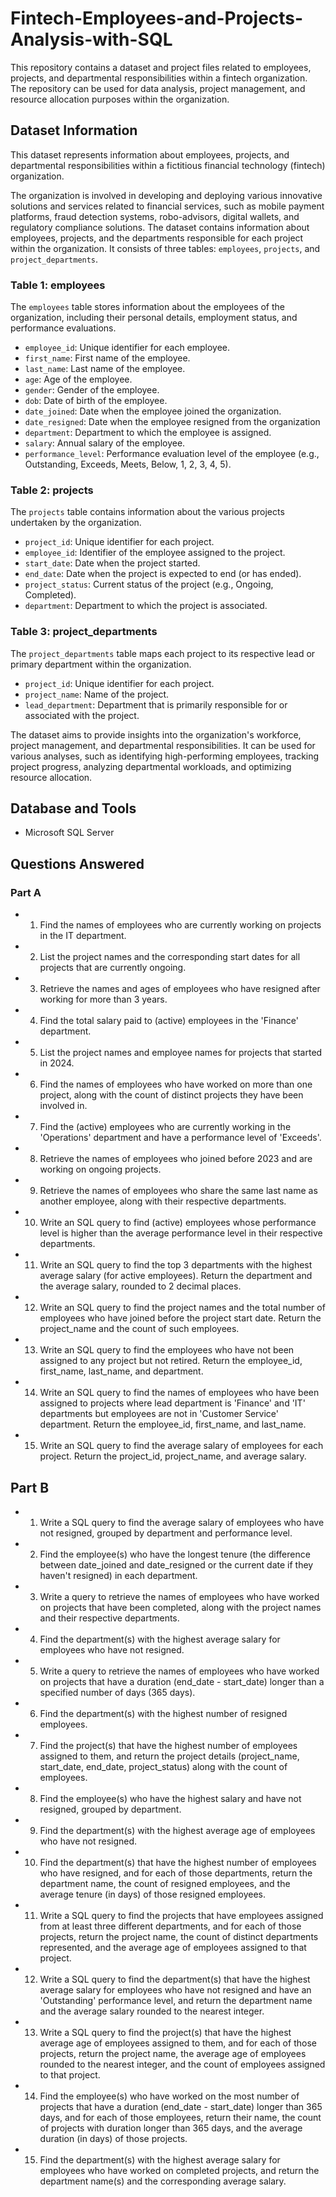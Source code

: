 # Fintech-Employees-and-Projects-Analysis-with-SQL
This repository contains a dataset and project files related to employees, projects, and departmental responsibilities within a fintech organization. The repository can be used for data analysis, project management, and resource allocation purposes within the organization.

## Dataset Information

This dataset represents information about employees, projects, and departmental responsibilities within a fictitious financial technology (fintech) organization.

The organization is involved in developing and deploying various innovative solutions and services related to financial services, such as mobile payment platforms, fraud detection systems, robo-advisors, digital wallets, and regulatory compliance solutions.
The dataset contains information about employees, projects, and the departments responsible for each project within the organization. It consists of three tables: `employees`, `projects`, and `project_departments`.


### Table 1: employees

The `employees` table stores information about the employees of the organization, including their personal details, employment status, and performance evaluations.

- `employee_id`: Unique identifier for each employee.
- `first_name`: First name of the employee.
- `last_name`: Last name of the employee.
- `age`: Age of the employee.
- `gender`: Gender of the employee.
- `dob`: Date of birth of the employee.
- `date_joined`: Date when the employee joined the organization.
- `date_resigned`: Date when the employee resigned from the organization
- `department`: Department to which the employee is assigned.
- `salary`: Annual salary of the employee.
- `performance_level`: Performance evaluation level of the employee (e.g., Outstanding, Exceeds, Meets, Below, 1, 2, 3, 4, 5).


### Table 2: projects

The `projects` table contains information about the various projects undertaken by the organization.

- `project_id`: Unique identifier for each project.
- `employee_id`: Identifier of the employee assigned to the project.
- `start_date`: Date when the project started.
- `end_date`: Date when the project is expected to end (or has ended).
- `project_status`: Current status of the project (e.g., Ongoing, Completed).
- `department`: Department to which the project is associated.


### Table 3: project_departments

The `project_departments` table maps each project to its respective lead or primary department within the organization.

- `project_id`: Unique identifier for each project.
- `project_name`: Name of the project.
- `lead_department`: Department that is primarily responsible for or associated with the project.

The dataset aims to provide insights into the organization's workforce, project management, and departmental responsibilities. It can be used for various analyses, such as identifying high-performing employees, tracking project progress, analyzing departmental workloads, and optimizing resource allocation.

## Database and Tools
- Microsoft SQL Server

## Questions Answered

### Part A

- 1. Find the names of employees who are currently working on projects in the IT department.
- 2. List the project names and the corresponding start dates for all projects that are currently ongoing.
- 3. Retrieve the names and ages of employees who have resigned after working for more than 3 years.
- 4. Find the total salary paid to (active) employees in the 'Finance' department.
- 5. List the project names and employee names for projects that started in 2024.
- 6. Find the names of employees who have worked on more than one project, along with the count of distinct projects they have been involved in.
- 7. Find the (active) employees who are currently working in the 'Operations' department and have a performance level of 'Exceeds'.
- 8. Retrieve the names of employees who joined before 2023 and are working on ongoing projects.
- 9. Retrieve the names of employees who share the same last name as another employee, along with their respective departments.
- 10. Write an SQL query to find (active) employees whose performance level is higher than the average performance level in their respective departments.  
- 11. Write an SQL query to find the top 3 departments with the highest average salary (for active employees).  Return the department and the average salary, rounded to 2 decimal places.
- 12. Write an SQL query to find the project names and the total number of employees who have joined before the project start date. Return the project_name and the count of such employees.
- 13. Write an SQL query to find the employees who have not been assigned to any project but not retired. Return the employee_id, first_name, last_name, and department. 
- 14. Write an SQL query to find the names of employees who have been assigned to projects where lead department is 'Finance' and 'IT' departments but employees are not in 'Customer Service' department. Return the employee_id, first_name, and last_name. 
- 15. Write an SQL query to find the average salary of employees for each project. Return the project_id, project_name, and average salary.


## Part B

- 1. Write a SQL query to find the average salary of employees who have not resigned, grouped by department and performance level.
- 2. Find the employee(s) who have the longest tenure (the difference between date_joined and date_resigned or the current date if they haven't resigned) in each department.
- 3. Write a query to retrieve the names of employees who have worked on projects that have been completed, along with the project names and their respective departments.
- 4. Find the department(s) with the highest average salary for employees who have not resigned.
- 5. Write a query to retrieve the names of employees who have worked on projects that have a duration (end_date - start_date) longer than a specified number of days (365 days).
- 6. Find the department(s) with the highest number of resigned employees.
- 7. Find the project(s) that have the highest number of employees assigned to them, and return the project details (project_name, start_date, end_date, project_status) along with the count of employees.
- 8. Find the employee(s) who have the highest salary and have not resigned, grouped by department.
- 9. Find the department(s) with the highest average age of employees who have not resigned.
- 10. Find the department(s) that have the highest number of employees who have resigned, and for each of those departments, return the department name, the count of resigned employees, and the average tenure (in days) of those resigned employees.
- 11. Write a SQL query to find the projects that have employees assigned from at least three different departments, and for each of those projects, return the project name, the count of distinct departments represented, and the average age of employees assigned to that project.
- 12. Write a SQL query to find the department(s) that have the highest average salary for employees who have not resigned and have an 'Outstanding' performance level, and return the department name and the average salary rounded to the nearest integer.
- 13. Write a SQL query to find the project(s) that have the highest average age of employees assigned to them, and for each of those projects, return the project name, the average age of employees rounded to the nearest integer, and the count of employees assigned to that project.
- 14. Find the employee(s) who have worked on the most number of projects that have a duration (end_date - start_date) longer than 365 days, and for each of those employees, return their name, the count of projects with duration longer than 365 days, and the average duration (in days) of those projects.
- 15. Find the department(s) with the highest average salary for employees who have worked on completed projects, and return the department name(s) and the corresponding average salary.

